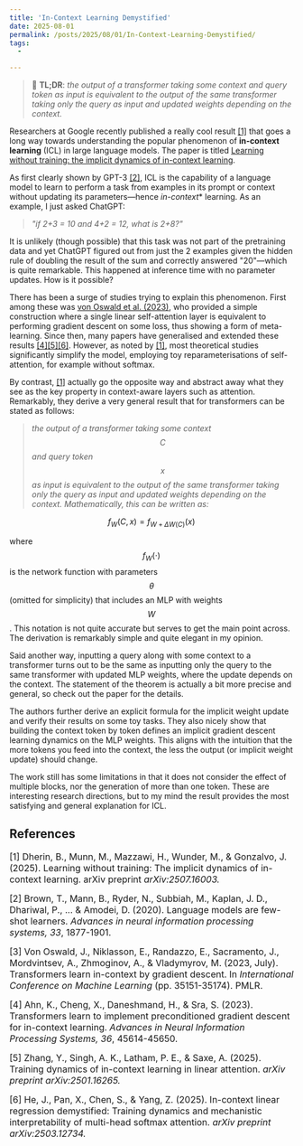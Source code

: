 ```yaml
---
title: 'In-Context Learning Demystified'
date: 2025-08-01
permalink: /posts/2025/08/01/In-Context-Learning-Demystified/
tags:
  - 

---
```


>  📖 **TL;DR**: *the output of a transformer taking some context and query 
token as input is equivalent to the output of the same transformer taking only 
the query as input and updated weights depending on the context.*

Researchers at Google recently published a really cool result [[1]](#1) 
that goes a long way towards understanding the popular phenomenon of **in-context 
learning** (ICL) in large language models. The paper is titled [Learning without 
training: the implicit dynamics of in-context learning](https://arxiv.org/abs/2507.16003). 

As first clearly shown by GPT-3 [[2]](#2), ICL is the capability of a language 
model to learn to perform a task from examples in its prompt or context without 
updating its parameters—hence *in-context** learning. As an example, I just 
asked ChatGPT:

> *"if 2+3 = 10 and 4+2 = 12, what is 2+8?"*

It is unlikely (though possible) that this task was not part of the pretraining 
data and yet ChatGPT figured out from just the 2 examples given the hidden rule 
of doubling the result of the sum and correctly answered "20"—which is quite 
remarkable. This happened at inference time with no parameter updates. How is 
it possible?

There has been a surge of studies trying to explain this phenomenon. First 
among these was [von Oswald et al. (2023)](https://proceedings.mlr.press/v202/von-oswald23a.html), who provided a simple construction where a single linear self-attention 
layer is equivalent to performing gradient descent on some loss, thus showing a 
form of meta-learning. Since then, many papers have generalised and extended 
these results [[4]](#4)[[5]](#5)[[6]](#6). However, as noted by [[1]](#1), most 
theoretical studies significantly simplify the model, employing toy 
reparameterisations of self-attention, for example without softmax.

By contrast, [[1]](#1) actually go the opposite way and abstract away what they 
see as the key property in context-aware layers such as attention. Remarkably, 
they derive a very general result that for transformers can be stated as 
follows:

> *the output of a transformer taking some context $$C$$ and query token $$x$$ 
as input is equivalent to the output of the same transformer taking only the 
query as input and updated weights depending on the context. Mathematically, 
this can be written as:*

$$
f_W(C, x) = f_{W + \Delta W(C)}(x)
$$

where $$f_W(\cdot)$$ is the network function with parameters $$\theta$$ (omitted for 
simplicity) that includes an MLP with weights $$W$$. This notation is not quite 
accurate but serves to get the main point across. The derivation is remarkably 
simple and quite elegant in my opinion.

Said another way, inputting a query along with some context to a transformer 
turns out to be the same as inputting only the query to the same transformer 
with updated MLP weights, where the update depends on the context. The statement 
of the theorem is actually a bit more precise and general, so check out the 
paper for the details.

The authors further derive an explicit formula for the implicit weight update 
and verify their results on some toy tasks. They also nicely show that building 
the context token by token defines an implicit gradient descent learning 
dynamics on the MLP weights. This aligns with the intuition that the more tokens 
you feed into the context, the less the output (or implicit weight update) 
should change.

The work still has some limitations in that it does not consider the effect of 
multiple blocks, nor the generation of more than one token. These are 
interesting research directions, but to my mind the result provides the 
most satisfying and general explanation for ICL.


## References

<p> <font size="3"> <a id="1">[1]</a> 
Dherin, B., Munn, M., Mazzawi, H., Wunder, M., & Gonzalvo, J. (2025). Learning without training: The implicit dynamics of in-context learning. arXiv preprint <i>arXiv:2507.16003.</i> </font> </p>

<p> <font size="3"> <a id="2">[2]</a> 
Brown, T., Mann, B., Ryder, N., Subbiah, M., Kaplan, J. D., Dhariwal, P., ... & Amodei, D. (2020). Language models are few-shot learners. <i>Advances in neural information processing systems, 33</i>, 1877-1901.</font> </p>

<p> <font size="3"> <a id="3">[3]</a> 
Von Oswald, J., Niklasson, E., Randazzo, E., Sacramento, J., Mordvintsev, A., Zhmoginov, A., & Vladymyrov, M. (2023, July). Transformers learn in-context by gradient descent. In <i>International Conference on Machine Learning</i> (pp. 35151-35174). PMLR.</font> </p>

<p> <font size="3"> <a id="4">[4]</a> 
Ahn, K., Cheng, X., Daneshmand, H., & Sra, S. (2023). Transformers learn to implement preconditioned gradient descent for in-context learning. <i>Advances in Neural Information Processing Systems, 36</i>, 45614-45650.</font> </p>

<p> <font size="3"> <a id="5">[5]</a> 
Zhang, Y., Singh, A. K., Latham, P. E., & Saxe, A. (2025). Training dynamics of in-context learning in linear attention. <i>arXiv preprint arXiv:2501.16265.</i> </font> </p>

<p> <font size="3"> <a id="6">[6]</a> 
He, J., Pan, X., Chen, S., & Yang, Z. (2025). In-context linear regression demystified: Training dynamics and mechanistic interpretability of multi-head softmax attention. <i>arXiv preprint arXiv:2503.12734.</i> </font> </p>
